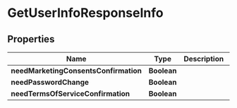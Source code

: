 # GetUserInfoResponseInfo

## Properties

Name | Type | Description | Notes
------------ | ------------- | ------------- | -------------
**needMarketingConsentsConfirmation** | **Boolean** |  | [optional] 
**needPasswordChange** | **Boolean** |  | [optional] 
**needTermsOfServiceConfirmation** | **Boolean** |  | [optional] 


